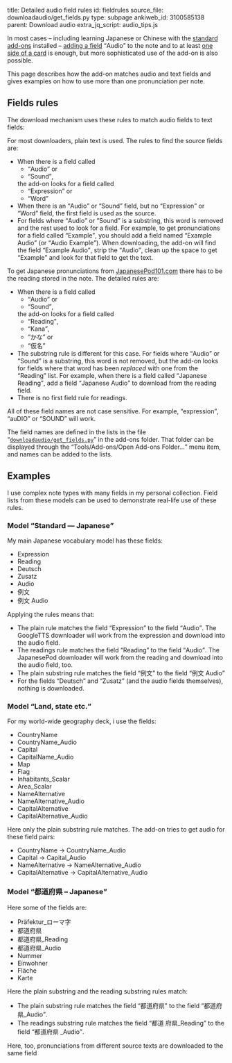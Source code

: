 title: Detailed audio field rules
id: fieldrules
source_file: downloadaudio/get_fields.py
type: subpage
ankiweb_id: 3100585138
parent: Download audio
extra_jq_script: audio_tips.js

In most cases – including learning Japanese or Chinese with the
[standard](https://ankiweb.net/shared/info/3918629684)
[add-ons](https://ankiweb.net/shared/info/3448800906) installed –
[adding a field](Add%20audio%20field.html) <q>Audio</q> to the note and to at
least [one side of a card](Add%20audio%20to%20cards.html) is enough, but more
sophisticated use of the add-on is also possible.

This page describes how the add-on matches audio and text fields and
gives examples on how to use more than one pronunciation per note.

## Fields rules

The download mechanism uses these rules to match audio fields to text
fields:

For most downloaders, plain text is used. The rules to find the source
fields are:

* When there is a field called
  <ul>
    <li><q>Audio</q> or</li>
    <li><q>Sound</q>,</li>
  </ul>
  the add-on looks for a field called
  <ul>
    <li><q>Expression</q> or</li>
    <li><q>Word</q></li>
  </ul>
* When there is an <q>Audio</q> or <q>Sound</q> field, but no
  <q>Expression</q> or <q>Word</q> field, the first field is used as
  the source.
* For fields where <q>Audio</q> or <q>Sound</q> is a substring, this
  word is removed and the rest used to look for a field. For example,
  to get pronunciations for a field called <q>Example</q>, you should
  add a field named <q>Example Audio</q> (or <q>Audio
  Example</q>). When downloading, the add-on will find the field
  <q>Example Audio</q>, strip the <q>Audio</q>, clean up the space to
  get <q>Example</q> and look for that field to get the text.

To get Japanese pronunciations from
[JapanesePod101.com](http://japanesepod101.com) there has to be the
reading stored in the note. The detailed rules are:

* When there is a field called
  <ul>
    <li><q>Audio</q> or</li>
    <li><q>Sound</q>,</li>
  </ul>
  the add-on looks for a field called
  <ul>
    <li><q>Reading</q>,</li>
    <li><q>Kana</q>,</li>
    <li><q lang="ja">かな</q> or</li>
    <li><q lang="ja">仮名</q></li>
  </ul>
* The substring rule is different for this case. For fields where
  <q>Audio</q> or <q>Sound</q> is a substring, this word is not
  removed, but the add-on looks for fields where that word has been
  *replaced* with one from the <q>Reading</q> list. For example, when
  there is a field called <q>Japanese Reading</q>, add a field
  <q>Japanese Audio</q> to download from the reading field.
* There is no first field rule for readings.

All of these field names are not case sensitive. For example, <q>expression</q>,
<q>auDIO</q> or <Q>SOUND</Q> will work.

The field names are defined in the lists in the file
<q>[`downloadaudio/get_fields.py`](https://github.com/ospalh/anki-addons/blob/master/downloadaudio/get_fields.py)</q>
in the add-ons folder. That folder can be displayed through the
<q>Tools/Add-ons/Open Add-ons Folder...</q> menu item, and names can be
added to the lists.

## Examples

I use complex note types with many fields in my personal
collection. Field lists from these models can be used to demonstrate
real-life use of these rules.

### Model <q>Standard — Japanese</q>

My main Japanese vocabulary model has <span class="qtbase
morefields">these fields</span>:

* Expression
* Reading
* Deutsch
* Zusatz
* Audio
* <span lang="ja">例文</span>
* <span lang="ja">例文</span> Audio

Applying the rules means that:

* The plain rule matches the field  <q>Expression</q> to the field
  <q>Audio</q>. The GoogleTTS downloader will work from the expression and
  download into the audio field.
* The readings rule matches the field <q>Reading</q> to the field
  <q>Audio</q>. The JapanesePod downloader will work from the reading
  and download into the audio field, too.
* The plain substring rule matches the field <q lang="ja">例文</q> to
  the field <q><span lang="ja">例文</span> Audio</q>
* For the fields <q lang="de">Deutsch</q> and <q lang="de">Zusatz</q>
  (and the audio fields themselves), nothing is downloaded.

### Model <q lang="de">Land, state etc.</q>

For my world-wide geography deck, i use  <span class="qtbase
morefields">the fields</span>:

* CountryName
* CountryName_Audio
* Capital
* CapitalName_Audio
* Map
* Flag
* Inhabitants_Scalar
* Area_Scalar
* NameAlternative
* NameAlternative_Audio
* CapitalAlternative
* CapitalAlternative_Audio

Here only the plain substring rule matches. The add-on tries to get
audio for these field pairs:

* CountryName → CountryName_Audio
* Capital → Capital_Audio
* NameAlternative → NameAlternative_Audio
* CapitalAlternative → CapitalAlternative_Audio


### Model <q lang="en"><span lang="ja">都道府県</span> – Japanese</q>

Here some of the  fields are:

* Präfektur_<span lang="ja">ローマ字</span>
* <span lang="ja">都道府県</span>
* <span lang="ja">都道府県</span>_Reading
* <span lang="ja">都道府県</span>_Audio
* Nummer
* Einwohner
* Fläche
* Karte

Here the plain substring and the reading substring rules match:

* The plain substring rule matches the field <q lang="ja">都道府県</q>
  to the field <q><span lang="ja">都道府県</span>_Audio</q>.
* The readings substring rule matches the field <q><span lang="ja">都道
  府県</span>_Reading</q> to the field <q><span lang="ja">都道府県
  </span>_Audio</q>.

Here, too, pronunciations from different source texts are downloaded
to the same field
